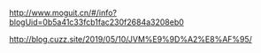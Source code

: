 http://www.moguit.cn/#/info?blogUid=0b5a41c33fcb1fac230f2684a3208eb0



http://blog.cuzz.site/2019/05/10/JVM%E9%9D%A2%E8%AF%95/